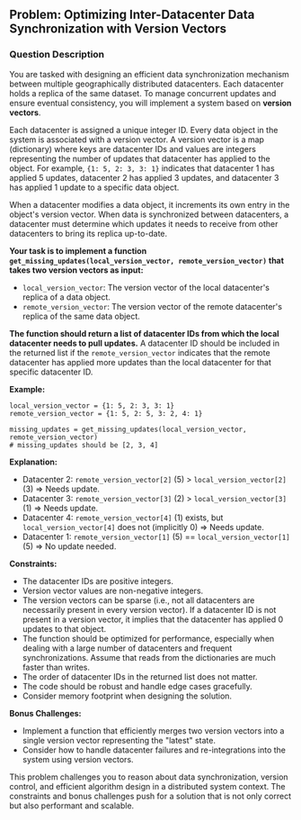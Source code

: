 ## Problem: Optimizing Inter-Datacenter Data Synchronization with Version Vectors

### Question Description

You are tasked with designing an efficient data synchronization mechanism between multiple geographically distributed datacenters. Each datacenter holds a replica of the same dataset. To manage concurrent updates and ensure eventual consistency, you will implement a system based on **version vectors**.

Each datacenter is assigned a unique integer ID. Every data object in the system is associated with a version vector. A version vector is a map (dictionary) where keys are datacenter IDs and values are integers representing the number of updates that datacenter has applied to the object. For example, `{1: 5, 2: 3, 3: 1}` indicates that datacenter 1 has applied 5 updates, datacenter 2 has applied 3 updates, and datacenter 3 has applied 1 update to a specific data object.

When a datacenter modifies a data object, it increments its own entry in the object's version vector.  When data is synchronized between datacenters, a datacenter must determine which updates it needs to receive from other datacenters to bring its replica up-to-date.

**Your task is to implement a function `get_missing_updates(local_version_vector, remote_version_vector)` that takes two version vectors as input:**

*   `local_version_vector`: The version vector of the local datacenter's replica of a data object.
*   `remote_version_vector`: The version vector of the remote datacenter's replica of the same data object.

**The function should return a list of datacenter IDs from which the local datacenter needs to pull updates.**  A datacenter ID should be included in the returned list if the `remote_version_vector` indicates that the remote datacenter has applied more updates than the local datacenter for that specific datacenter ID.

**Example:**

```
local_version_vector = {1: 5, 2: 3, 3: 1}
remote_version_vector = {1: 5, 2: 5, 3: 2, 4: 1}

missing_updates = get_missing_updates(local_version_vector, remote_version_vector)
# missing_updates should be [2, 3, 4]
```

**Explanation:**

*   Datacenter 2: `remote_version_vector[2]` (5) > `local_version_vector[2]` (3)  => Needs update.
*   Datacenter 3: `remote_version_vector[3]` (2) > `local_version_vector[3]` (1)  => Needs update.
*   Datacenter 4: `remote_version_vector[4]` (1) exists, but `local_version_vector[4]` does not (implicitly 0) => Needs update.
*   Datacenter 1: `remote_version_vector[1]` (5) == `local_version_vector[1]` (5) => No update needed.

**Constraints:**

*   The datacenter IDs are positive integers.
*   Version vector values are non-negative integers.
*   The version vectors can be sparse (i.e., not all datacenters are necessarily present in every version vector).  If a datacenter ID is not present in a version vector, it implies that the datacenter has applied 0 updates to that object.
*   The function should be optimized for performance, especially when dealing with a large number of datacenters and frequent synchronizations. Assume that reads from the dictionaries are much faster than writes.
*   The order of datacenter IDs in the returned list does not matter.
*   The code should be robust and handle edge cases gracefully.
*   Consider memory footprint when designing the solution.

**Bonus Challenges:**

*   Implement a function that efficiently merges two version vectors into a single version vector representing the "latest" state.
*   Consider how to handle datacenter failures and re-integrations into the system using version vectors.

This problem challenges you to reason about data synchronization, version control, and efficient algorithm design in a distributed system context. The constraints and bonus challenges push for a solution that is not only correct but also performant and scalable.
